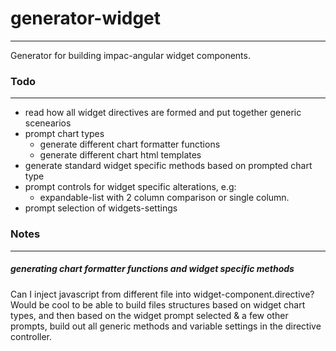 # generator-widget
---

Generator for building impac-angular widget components.

### Todo
---

- read how all widget directives are formed and put together generic scenearios
- prompt chart types
  - generate different chart formatter functions
  - generate different chart html templates
- generate standard widget specific methods based on prompted chart type
- prompt controls for widget specific alterations, e.g:
  - expandable-list with 2 column comparison or single column.
- prompt selection of widgets-settings

### Notes
---

##### generating chart formatter functions and widget specific methods
Can I inject javascript from different file into widget-component.directive? 
Would be cool to be able to build files structures based on widget chart types, and then based on the widget prompt selected & a few other prompts, build out all generic methods and variable settings in the directive controller.
